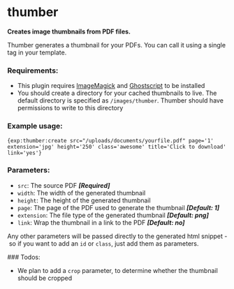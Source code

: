 # thumber

__Creates image thumbnails from PDF files.__

Thumber generates a thumbnail for your PDFs. You can call it using a single tag in your template.

### Requirements:
 - This plugin requires [ImageMagick](http://www.imagemagick.org/) and [Ghostscript](http://www.ghostscript.com/) to be installed
 - You should create a directory for your cached thumbnails to live. The default directory is specified as `/images/thumber`. Thumber should have permissions to write to this directory

### Example usage:

```
{exp:thumber:create src="/uploads/documents/yourfile.pdf" page='1' extension='jpg' height='250' class='awesome' title='Click to download' link='yes'}
```

### Parameters:
 - `src`: The source PDF ___[Required]___
 - `width`: The width of the generated thumbnail
 - `height`: The height of the generated thumbnail
 - `page`: The page of the PDF used to generate the thumbnail ___[Default: 1]___
 - `extension`: The file type of the generated thumbnail ___[Default: png]___
 - `link`: Wrap the thumbnail in a link to the PDF ___[Default: no]___

Any other parameters will be passed directly to the generated html snippet - so if you want to add an `id` or `class`, just add them as parameters.

### Todos:
 - We plan to add a `crop` parameter, to determine whether the thumbnail should be cropped